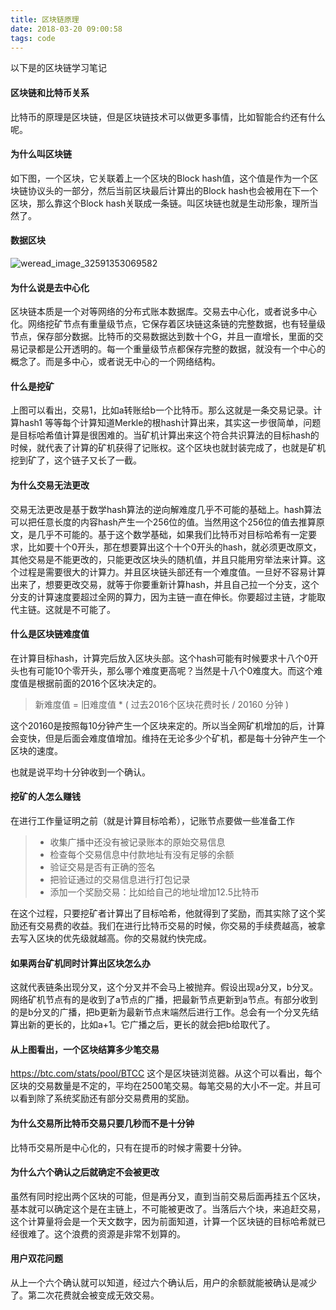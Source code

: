 ```yaml
---
title: 区块链原理
date: 2018-03-20 09:00:58
tags: code
---
```


以下是的区块链学习笔记

#### 区块链和比特币关系

比特币的原理是区块链，但是区块链技术可以做更多事情，比如智能合约还有什么呢。

#### 为什么叫区块链

如下图，一个区块，它关联着上一个区块的Block hash值，这个值是作为一个区块链协议头的一部分，然后当前区块最后计算出的Block hash也会被用在下一个区块，那么靠这个Block hash关联成一条链。叫区块链也就是生动形象，理所当然了。

#### 数据区块

![weread_image_32591353069582](http://wx1.sinaimg.cn/mw690/c1b251b3ly1fo0pwh8bg8j20ko0eytan.jpg)



#### 为什么说是去中心化

区块链本质是一个对等网络的分布式账本数据库。交易去中心化，或者说多中心化。网络挖矿节点有重量级节点，它保存着区块链这条链的完整数据，也有轻量级节点，保存部分数据。比特币的交易数据达到数十个G，并且一直增长，里面的交易记录都是公开透明的。每一个重量级节点都保存完整的数据，就没有一个中心的概念了。而是多中心，或者说无中心的一个网络结构。

#### 什么是挖矿

上图可以看出，交易1，比如a转账给b一个比特币。那么这就是一条交易记录。计算hash1 等等每个计算知道Merkle的根hash计算出来，其实这一步很简单，问题是目标哈希值计算是很困难的。当矿机计算出来这个符合共识算法的目标hash的时候，就代表了计算的矿机获得了记账权。这个区块也就封装完成了，也就是矿机挖到矿了，这个链子又长了一截。

#### 为什么交易无法更改

交易无法更改是基于数学hash算法的逆向解难度几乎不可能的基础上。hash算法可以把任意长度的内容hash产生一个256位的值。当然用这个256位的值去推算原文，是几乎不可能的。基于这个数学基础，如果我们比特币对目标哈希有一定要求，比如要十个0开头，那在想要算出这个十个0开头的hash，就必须更改原文，其他交易是不能更改的，只能更改区块头的随机值，并且只能用穷举法来计算。这个过程是需要很大的计算力。并且区块链头部还有一个难度值。一旦好不容易计算出来了，想要更改交易，就等于你要重新计算hash，并且自己拉一个分支，这个分支的计算速度要超过全网的算力，因为主链一直在伸长。你要超过主链，才能取代主链。这就是不可能了。

#### 什么是区块链难度值

在计算目标hash，计算完后放入区块头部。这个hash可能有时候要求十八个0开头也有可能10个零开头，那么哪个难度更高呢？当然是十八个0难度大。而这个难度值是根据前面的2016个区块决定的。

> 新难度值 = 旧难度值 * ( 过去2016个区块花费时长 / 20160 分钟 )

这个20160是按照每10分钟产生一个区块来定的。所以当全网矿机增加的后，计算会变快，但是后面会难度值增加。维持在无论多少个矿机，都是每十分钟产生一个区块的速度。

也就是说平均十分钟收到一个确认。

#### 挖矿的人怎么赚钱

在进行工作量证明之前（就是计算目标哈希），记账节点要做一些准备工作

> - 收集广播中还没有被记录账本的原始交易信息
> - 检查每个交易信息中付款地址有没有足够的余额
> - 验证交易是否有正确的签名
> - 把验证通过的交易信息进行打包记录
> - 添加一个奖励交易：比如给自己的地址增加12.5比特币 

在这个过程，只要挖矿者计算出了目标哈希，他就得到了奖励，而其实除了这个奖励还有交易费的收益。我们在进行比特币交易的时候，你交易的手续费越高，被拿去写入区块的优先级就越高。你的交易就约快完成。

#### 如果两台矿机同时计算出区块怎么办

这就代表链条出现分叉，这个分叉并不会马上被抛弃。假设出现a分叉，b分叉。网络矿机节点有的是收到了a节点的广播，把最新节点更新到a节点。有部分收到的是b分叉的广播，把b更新为最新节点末端然后进行工作。总会有一个分叉先结算出新的更长的，比如a+1。它广播之后，更长的就会把b给取代了。

#### 从上图看出，一个区块结算多少笔交易

https://btc.com/stats/pool/BTCC 这个是区块链浏览器。从这个可以看出，每个区块的交易数量是不定的，平均在2500笔交易。每笔交易的大小不一定。并且可以看到除了系统奖励还有部分交易费用的奖励。

#### 为什么交易所比特币交易只要几秒而不是十分钟

比特币交易所是中心化的，只有在提币的时候才需要十分钟。



#### 为什么六个确认之后就确定不会被更改

虽然有同时挖出两个区块的可能，但是再分叉，直到当前交易后面再挂五个区块，基本就可以确定这个是在主链上，不可能被更改了。当落后六个块，来追赶交易，这个计算量将会是一个天文数字，因为前面知道，计算一个区块链的目标哈希就已经很难了。这个浪费的资源是非常不划算的。

#### 用户双花问题

从上一个六个确认就可以知道，经过六个确认后，用户的余额就能被确认是减少了。第二次花费就会被变成无效交易。













